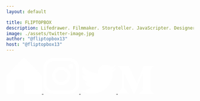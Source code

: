 ```yaml
---
layout: default

title: FLIPTOPBOX
description: Lifedrawer. Filmmaker. Storyteller. JavaScripter. Designer. Coffee drinker. Cryptomancer.
image: ./assets/twitter-image.jpg
author: "@fliptopbox13"
host: "@fliptopbox13"
---
```


<a href="https://fliptopbox.com/">
    <svg width="96" height="96" viewBox="0 0 96 96" fill="none" xmlns="http://www.w3.org/2000/svg">
    <path d="M0 48.7592V91.0624C0 93.7893 2.17624 96 4.86076 96H17.6203C20.3048 96 22.481 93.7893 22.481 91.0624V62.8773C22.481 60.1503 24.6572 57.9397 27.3418 57.9397H43.1392C45.8238 57.9397 48 60.1503 48 62.8773V91.0624C48 93.7893 50.1762 96 52.8608 96H91.1392C93.8238 96 96 93.7893 96 91.0624V48.7592C96 47.4497 95.4879 46.1938 94.5763 45.2678L51.4371 1.4462C49.5388 -0.482068 46.4612 -0.482068 44.5629 1.4462L1.42368 45.2678C0.512114 46.1938 0 47.4497 0 48.7592Z" fill="white"/>
    </svg>
</a>

<a href="https://www.instagram.com/flip.top.box/">
    <svg width="96" height="96" viewBox="0 0 96 96" fill="none" xmlns="http://www.w3.org/2000/svg">
    <path d="M69.5069 0H26.492C11.8843 0 0 11.8849 0 26.4925V69.5075C0 84.1157 11.8843 96 26.492 96H69.5069C84.1157 96 96 84.1151 96 69.5075V26.4925C96.0006 11.8849 84.1157 0 69.5069 0ZM87.483 69.5075C87.483 79.4191 79.4191 87.4824 69.5075 87.4824H26.492C16.5809 87.483 8.51759 79.4191 8.51759 69.5075V26.4925C8.51759 16.5815 16.5809 8.51759 26.492 8.51759H69.5069C79.4185 8.51759 87.4824 16.5815 87.4824 26.4925L87.483 69.5075Z" fill="white"/>
    <path d="M48 23.2644C34.3599 23.2644 23.2632 34.3611 23.2632 48.0012C23.2632 61.6406 34.3599 72.7368 48 72.7368C61.6401 72.7368 72.7368 61.6406 72.7368 48.0012C72.7368 34.3611 61.6401 23.2644 48 23.2644ZM48 64.2186C39.0571 64.2186 31.7808 56.9435 31.7808 48.0006C31.7808 39.0571 39.0565 31.7814 48 31.7814C56.9435 31.7814 64.2192 39.0571 64.2192 48.0006C64.2192 56.9435 56.9429 64.2186 48 64.2186Z" fill="white"/>
    <path d="M73.7743 16.042C72.1332 16.042 70.5211 16.7064 69.3622 17.8705C68.1975 19.0289 67.528 20.6415 67.528 22.2883C67.528 23.9299 68.1981 25.542 69.3622 26.706C70.5205 27.8644 72.1332 28.5345 73.7743 28.5345C75.421 28.5345 77.028 27.8644 78.192 26.706C79.3561 25.542 80.0205 23.9293 80.0205 22.2883C80.0205 20.6415 79.3561 19.0289 78.192 17.8705C77.0337 16.7064 75.421 16.042 73.7743 16.042Z" fill="white"/>
    </svg>
</a>

<a href="https://twitter.com/fliptopbox13">
    <svg width="96" height="79" viewBox="0 0 96 79" fill="none" xmlns="http://www.w3.org/2000/svg">
    <path d="M96 9.73307C92.468 11.2995 88.6721 12.3583 84.6881 12.8337C88.7539 10.3968 91.8774 6.53804 93.3477 1.93968C89.5419 4.19635 85.327 5.83498 80.8406 6.71789C77.2481 2.89085 72.1293 0.5 66.4644 0.5C53.7514 0.5 44.4058 12.3613 47.2791 24.678C30.9101 23.8571 16.3974 16.0173 6.68342 4.10456C1.52412 12.953 4.0073 24.5329 12.7785 30.3939C9.55037 30.2919 6.51262 29.4059 3.85771 27.9306C3.64404 37.0537 10.183 45.5844 19.6546 47.4872C16.8827 48.2413 13.8466 48.4139 10.7606 47.8243C13.2664 55.647 20.5405 61.3401 29.1591 61.4987C20.8786 67.9864 10.4496 70.8841 0 69.653C8.71596 75.2398 19.0688 78.5 30.1913 78.5C66.758 78.5 87.4173 47.6212 86.1721 19.9262C90.0207 17.15 93.3595 13.6819 96 9.73307Z" fill="white"/>
    </svg>
</a>

<a href="https://medium.com/@response.write">
    <svg width="96" height="75" viewBox="0 0 96 75" fill="none" xmlns="http://www.w3.org/2000/svg">
    <path d="M88.34 8.81447L96 1.58289V0H69.464L50.552 46.4526L29.036 0H1.212V1.58289L10.16 12.2132C11.032 12.9987 11.488 14.1474 11.372 15.3039V57.0789C11.648 58.5829 11.152 60.1303 10.08 61.2237L0 73.2789V74.8421H28.58V73.2592L18.5 61.2237C17.408 60.1263 16.892 58.6066 17.112 57.0789V20.9447L42.2 74.8618H45.116L66.688 20.9447V63.8961C66.688 65.029 66.688 65.2618 65.936 66.0039L58.176 73.4132V75H95.824V73.4171L88.344 66.1895C87.688 65.7 87.348 64.8789 87.488 64.0816V10.9224C87.348 10.1211 87.684 9.3 88.34 8.81447Z" fill="white"/>
    </svg>
</a>

